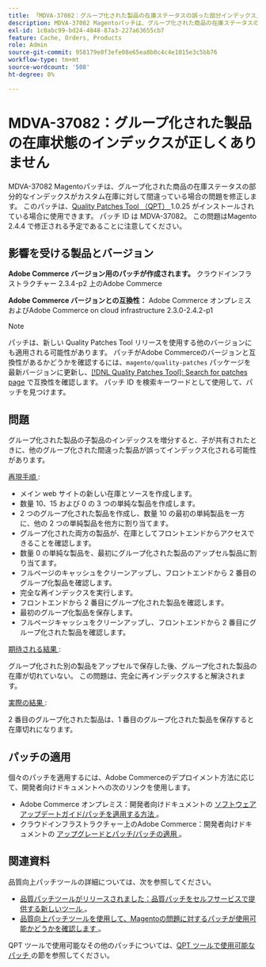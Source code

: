 ```yaml
---
title: 「MDVA-37082：グループ化された製品の在庫ステータスの誤った部分インデックス」
description: MDVA-37082 Magentoパッチは、グループ化された商品の在庫ステータスの部分的なインデックスがカスタム在庫に対して間違っている場合の問題を修正します。 このパッチは、[Quality Patches Tool （QPT） ] （https://devdocs.magento.com/guides/v2.4/comp-mgr/patching.html#mqp） 1.0.25 がインストールされている場合に利用できます。 パッチ ID は MDVA-37082。 この問題はMagento 2.4.4 で修正される予定であることに注意してください。
exl-id: 1c0abc99-bd24-4848-87a3-227a63655cb7
feature: Cache, Orders, Products
role: Admin
source-git-commit: 958179e0f3efe08e65ea8b0c4c4e1015e3c5bb76
workflow-type: tm+mt
source-wordcount: '508'
ht-degree: 0%

---
```


# MDVA-37082：グループ化された製品の在庫状態のインデックスが正しくありません

MDVA-37082 Magentoパッチは、グループ化された商品の在庫ステータスの部分的なインデックスがカスタム在庫に対して間違っている場合の問題を修正します。 このパッチは、[Quality Patches Tool （QPT） ](https://devdocs.magento.com/guides/v2.4/comp-mgr/patching.html#mqp)1.0.25 がインストールされている場合に使用できます。 パッチ ID は MDVA-37082。 この問題はMagento 2.4.4 で修正される予定であることに注意してください。


## 影響を受ける製品とバージョン

**Adobe Commerce バージョン用のパッチが作成されます。**
クラウドインフラストラクチャー 2.3.4-p2 上のAdobe Commerce

**Adobe Commerce バージョンとの互換性：**
Adobe Commerce オンプレミスおよびAdobe Commerce on cloud infrastructure 2.3.0-2.4.2-p1
>[!NOTE]
>
>パッチは、新しい Quality Patches Tool リリースを使用する他のバージョンにも適用される可能性があります。 パッチがAdobe Commerceのバージョンと互換性があるかどうかを確認するには、`magento/quality-patches` パッケージを最新バージョンに更新し、[[!DNL Quality Patches Tool]: Search for patches page](https://devdocs.magento.com/quality-patches/tool.html#patch-grid) で互換性を確認します。 パッチ ID を検索キーワードとして使用して、パッチを見つけます。

## 問題

グループ化された製品の子製品のインデックスを増分すると、子が共有されたときに、他のグループ化された間違った製品が誤ってインデックス化される可能性があります。

<u> 再現手順 </u>:

* メイン web サイトの新しい在庫とソースを作成します。
* 数量 10、15 および 0 の 3 つの単純な製品を作成します。
* 2 つのグループ化された製品を作成し、数量 10 の最初の単純製品を一方に、他の 2 つの単純製品を他方に割り当てます。
* グループ化された両方の製品が、在庫としてフロントエンドからアクセスできることを確認します。
* 数量 0 の単純な製品を、最初にグループ化された製品のアップセル製品に割り当てます。
* フルページのキャッシュをクリーンアップし、フロントエンドから 2 番目のグループ化製品を確認します。
* 完全な再インデックスを実行します。
* フロントエンドから 2 番目にグループ化された製品を確認します。
* 最初のグループ化製品を保存します。
* フルページキャッシュをクリーンアップし、フロントエンドから 2 番目にグループ化された製品を確認します。

<u> 期待される結果 </u>:

グループ化された別の製品をアップセルで保存した後、グループ化された製品の在庫が切れていない。 この問題は、完全に再インデックスすると解決されます。

<u> 実際の結果 </u>:

2 番目のグループ化された製品は、1 番目のグループ化された製品を保存すると在庫切れになります。

## パッチの適用

個々のパッチを適用するには、Adobe Commerceのデプロイメント方法に応じて、開発者向けドキュメントへの次のリンクを使用します。

* Adobe Commerce オンプレミス：開発者向けドキュメントの [ ソフトウェアアップデートガイド/パッチを適用する方法 ](https://devdocs.magento.com/guides/v2.4/comp-mgr/patching/mqp.html)。
* クラウドインフラストラクチャー上のAdobe Commerce：開発者向けドキュメントの [ アップグレードとパッチ/パッチの適用 ](https://devdocs.magento.com/cloud/project/project-patch.html)。

## 関連資料

品質向上パッチツールの詳細については、次を参照してください。

* [ 品質パッチツールがリリースされました：品質パッチをセルフサービスで提供する新しいツール ](/help/announcements/adobe-commerce-announcements/magento-quality-patches-released-new-tool-to-self-serve-quality-patches.md)。
* [ 品質向上パッチツールを使用して、Magentoの問題に対するパッチが使用可能かどうかを確認します ](/help/support-tools/patches-available-in-qpt-tool/check-patch-for-magento-issue-with-magento-quality-patches.md)。

QPT ツールで使用可能なその他のパッチについては、[QPT ツールで使用可能なパッチ ](https://support.magento.com/hc/en-us/sections/360010506631-Patches-available-in-QPT-tool-) の節を参照してください。
